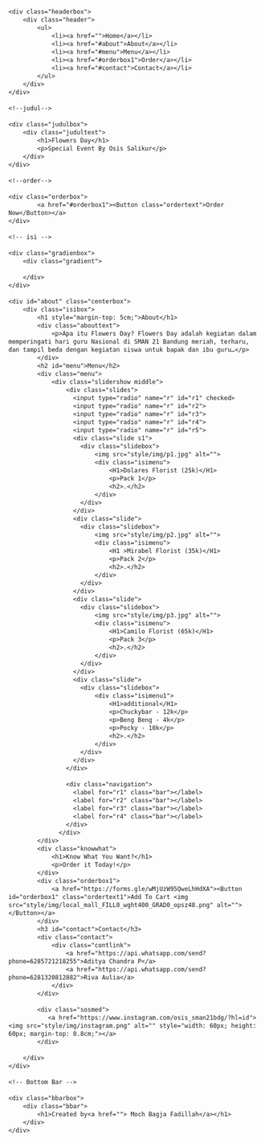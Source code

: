 <!DOCTYPE html>
<html lang="en">
<head>
    <meta charset="UTF-8">
    <meta http-equiv="X-UA-Compatible" content="IE=edge">
    <meta name="viewport" content="width=device-width, initial-scale=1.0">
    <title>Flowers Day</title>
    <link rel="stylesheet" href="style.css">
    <link rel="preconnect" href="https://fonts.googleapis.com">
    <link rel="preconnect" href="https://fonts.gstatic.com" crossorigin>
    <link href="https://fonts.googleapis.com/css2?family=Albert+Sans:wght@300&family=Coming+Soon&family=Mali&family=Poor+Story&display=swap" rel="stylesheet">
    <link rel="stylesheet" href="https://fonts.googleapis.com/css2?family=Material+Symbols+Outlined:opsz,wght,FILL,GRAD@20..48,100..700,0..1,-50..200" />
</head>
<body>

<div class="background">
    <!-- Head -->

    <div class="headerbox">
        <div class="header">
            <ul>
                <li><a href="">Home</a></li>
                <li><a href="#about">About</a></li>
                <li><a href="#menu">Menu</a></li>
                <li><a href="#orderbox1">Order</a></li>
                <li><a href="#contact">Contact</a></li>
            </ul>
        </div>
    </div>

    <!--judul-->

    <div class="judulbox">
        <div class="judultext">
            <h1>Flowers Day</h1>
            <p>Special Event By Osis Salikur</p>
        </div>
    </div>

    <!--order-->

    <div class="orderbox">
            <a href="#orderbox1"><Button class="ordertext">Order Now</Button></a>
    </div>

    <!-- isi -->

    <div class="gradienbox">
        <div class="gradient">
            
        </div>
    </div>

    <div id="about" class="centerbox">
        <div class="isibox">
            <h1 style="margin-top: 5cm;">About</h1>
            <div class="abouttext">
                <p>Apa itu Flowers Day? Flowers Day adalah kegiatan dalam memperingati hari guru Nasional di SMAN 21 Bandung meriah, terharu, dan tampil beda dengan kegiatan siswa untuk bapak dan ibu guru…</p>
            </div>
            <h2 id="menu">Menu</h2>
            <div class="menu">
                <div class="slidershow middle">
                    <div class="slides">
                      <input type="radio" name="r" id="r1" checked>
                      <input type="radio" name="r" id="r2">
                      <input type="radio" name="r" id="r3">
                      <input type="radio" name="r" id="r4">
                      <input type="radio" name="r" id="r5">
                      <div class="slide s1">
                        <div class="slidebox">
                            <img src="style/img/p1.jpg" alt="">
                            <div class="isimenu">
                                <H1>Dolares Florist (25k)</H1>
                                <p>Pack 1</p>
                                <h2>.</h2>
                            </div>
                        </div>
                      </div>
                      <div class="slide">
                        <div class="slidebox">
                            <img src="style/img/p2.jpg" alt="">
                            <div class="isimenu">
                                <H1 >Mirabel Florist (35k)</H1>
                                <p>Pack 2</p>
                                <h2>.</h2>
                            </div>
                        </div>
                      </div>
                      <div class="slide">
                        <div class="slidebox">
                            <img src="style/img/p3.jpg" alt="">
                            <div class="isimenu">
                                <H1>Camilo Florist (65k)</H1>
                                <p>Pack 3</p>
                                <h2>.</h2>
                            </div>
                        </div>
                      </div>
                      <div class="slide">
                        <div class="slidebox">
                            <div class="isimenu1">
                                <H1>additional</H1>
                                <p>Chuckybar - 12k</p>
                                <p>Beng Beng - 4k</p>
                                <p>Pocky - 10k</p>
                                <h2>.</h2>
                            </div>
                        </div>
                      </div>
                    </div>
              
                    <div class="navigation">
                      <label for="r1" class="bar"></label>
                      <label for="r2" class="bar"></label>
                      <label for="r3" class="bar"></label>
                      <label for="r4" class="bar"></label>
                    </div>
                  </div>
            </div>
            <div class="knowwhat">
                <h1>Know What You Want?</h1>
                <p>Order it Today!</p>
            </div>
            <div class="orderbox1">
                <a href="https://forms.gle/wMjUzW95QweLhHdXA"><Button id="orderbox1" class="ordertext1">Add To Cart <img src="style/img/local_mall_FILL0_wght400_GRAD0_opsz48.png" alt=""></Button></a>
            </div>
            <h3 id="contact">Contact</h3>
            <div class="contact">
                <div class="contlink">
                    <a href="https://api.whatsapp.com/send?phone=6285721218255">Aditya Chandra P</a>
                    <a href="https://api.whatsapp.com/send?phone=6281320812882">Riva Aulia</a>
                </div>
            </div>
           
            <div class="sosmed">
               <a href="https://www.instagram.com/osis_sman21bdg/?hl=id"><img src="style/img/instagram.png" alt="" style="width: 60px; height: 60px; margin-top: 0.8cm;"></a>
            </div>

        </div>
    </div>

    <!-- Bottom Bar -->

    <div class="bbarbox">
        <div class="bbar">
            <h1>Created by<a href=""> Moch Bagja Fadillah</a></h1>
        </div>
    </div>
</div>

</body>
</html>
